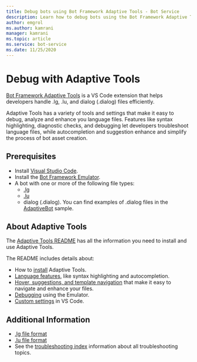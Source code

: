 ```yaml
---
title: Debug bots using Bot Framework Adaptive Tools - Bot Service
description: Learn how to debug bots using the Bot Framework Adaptive Tools Microsoft VS Code extension.
author: emgrol
ms.author: kamrani
manager: kamrani
ms.topic: article
ms.service: bot-service
ms.date: 11/25/2020
---
```


# Debug with Adaptive Tools

[Bot Framework Adaptive Tools](https://aka.ms/adaptive-tool) is a VS Code extension that helps developers handle .lg, .lu, and dialog (.dialog) files efficiently.

Adaptive Tools has a variety of tools and settings that make it easy to debug, analyze and enhance you language files. Features like syntax highlighting, diagnostic checks, and debugging let developers troubleshoot language files, while autocompletion and suggestion enhance and simplify the process of bot asset creation.

## Prerequisites

- Install [Visual Studio Code](https://aka.ms/vscode-downloads).
- Install the [Bot Framework Emulator](https://aka.ms/Emulator-wiki-getting-started).
- A bot with one or more of the following file types:
    - [.lg](file-format/bot-builder-lg-file-format.md)
    - [.lu](file-format/bot-builder-lu-file-format.md)
    - dialog (.dialog). You can find examples of .dialog files in the [AdaptiveBot](https://aka.ms/dotnet-21-adaptivebot-declarative-sample) sample.

## About Adaptive Tools

The [Adaptive Tools README](https://aka.ms/adaptive-tool-readme) has all the information you need to install and use Adaptive Tools.

The README includes details about:

- How to [install](https://aka.ms/adaptive-tool-readme#getting-started) Adaptive Tools.
- [Language features](https://aka.ms/adaptive-tool-readme#language-features), like syntax highlighting and autocompletion.
- [Hover, suggestions, and template navigation](https://aka.ms/adaptive-tool-#hover-suggestions-and-navigation) that make it easy to navigate and enhance your files.
- [Debugging](https://aka.ms/adaptive-tool-readme#debugging) using the Emulator.
- [Custom settings](https://aka.ms/adaptive-tool-readme#adaptive-tool-settings) in VS Code.

## Additional Information

- [.lg file format](file-format/bot-builder-lg-file-format.md)
- [.lu file format](file-format/bot-builder-lu-file-format.md)
- See the [troubleshooting index](bot-service-troubleshoot-index.md) information about all troubleshooting topics.
